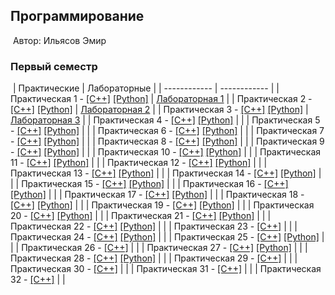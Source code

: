 ## Программирование
​
Автор: Ильясов Эмир
​
### Первый семестр
​
| Практические | Лабораторные |
| ------------ | ------------ |
| Практическая 1 - [[C++]](./Practice/01/c++/) [[Python]](./Practice/01/python/) | [Лабораторная 1](./Lab/01/ReadMe.md) |
| Практическая 2 - [[C++]](./Practice/02/c++/) [[Python]](./Practice/02/python/) | [Лабораторная 2](./Lab/02/ReadMe.md) |
| Практическая 3 - [[C++]](./Practice/03/c++/) [[Python]](./Practice/03/python/) | [Лабораторная 3](./Lab/03/ReadMe.md) |
| Практическая 4 - [[C++]](./Practice/04/c++/) [[Python]](./Practice/04/python/) |  |
| Практическая 5 - [[C++]](./Practice/05/c++/) [[Python]](./Practice/05/python/) |  |
| Практическая 6 - [[C++]](./Practice/06/c++/) [[Python]](./Practice/06/python/) |  |
| Практическая 7 - [[C++]](./Practice/07/c++/) [[Python]](./Practice/07/python/) |  |
| Практическая 8 - [[C++]](./Practice/08/c++/) [[Python]](./Practice/08/python/) |  |
| Практическая 9 - [[C++]](./Practice/09/c++/) [[Python]](./Practice/09/python/) |  |
| Практическая 10 - [[C++]](./Practice/10/c++/) [[Python]](./Practice/10/python/) |  |
| Практическая 11 - [[C++]](./Practice/11/c++/) [[Python]](./Practice/11/python/) |  |
| Практическая 12 - [[C++]](./Practice/12/c++/) [[Python]](./Practice/12/python/) |  |
| Практическая 13 - [[C++]](./Practice/13/c++/) [[Python]](./Practice/13/python/) |  |
| Практическая 14 - [[C++]](./Practice/14/c++/) [[Python]](./Practice/14/python/) |  |
| Практическая 15 - [[C++]](./Practice/15/c++/) [[Python]](./Practice/15/python/) |  |
| Практическая 16 - [[C++]](./Practice/16/c++/) [[Python]](./Practice/16/python/) |  |
| Практическая 17 - [[C++]](./Practice/17/c++/) [[Python]](./Practice/17/python/) |  |
| Практическая 18 - [[C++]](./Practice/18/c++/) [[Python]](./Practice/18/python/) |  |
| Практическая 19 - [[C++]](./Practice/19/c++/) [[Python]](./Practice/19/python/) |  |
| Практическая 20 - [[C++]](./Practice/20/c++/) [[Python]](./Practice/20/python/) |  |
| Практическая 21 - [[C++]](./Practice/21/c++/) [[Python]](./Practice/21/python/) |  |
| Практическая 22 - [[C++]](./Practice/22/c++/) [[Python]](./Practice/22/python/) |  |
| Практическая 23 - [[C++]](./Practice/23/c++/) |  |
| Практическая 24 - [[C++]](./Practice/24/c++/) [[Python]](./Practice/24/python/) |  |
| Практическая 25 - [[C++]](./Practice/25/c++/) [[Python]](./Practice/25/python/) |  |
| Практическая 26 - [[C++]](./Practice/26/BozoSort/) |  |
| Практическая 27 - [[C++]](./Practice/27/c++/) [[Python]](./Practice/27/python/) |  |
| Практическая 28 - [[C++]](./Practice/28/c++/) [[Python]](./Practice/28/python/) |  |
| Практическая 29 - [[C++]](./Practice/29/c++/) |  |
| Практическая 30 - [[C++]](./Practice/30/c++/) |  |
| Практическая 31 - [[C++]](./Practice/31/c++/) |  |
| Практическая 32 - [[C++]](./Practice/32/c++/) |  |